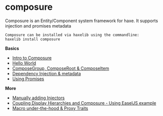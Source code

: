 composure
============
Composure is an Entity/Component system framework for haxe.
It supports injection and promises metadata

	Composure can be installed via haxelib using the commandline:
	haxelib install composure

**Basics**
* [Intro to Composure](http://github.com/TomByrne/composure/wiki)
* [Hello World](http://github.com/TomByrne/composure/wiki/Hello-World)
* [ComposeGroup, ComposeRoot & ComposeItem](http://github.com/TomByrne/composure/wiki/ComposeGroup,-ComposeRoot-&-ComposeItem)
* [Dependency Injection & metadata](http://github.com/TomByrne/composure/wiki/Dependency-Injection-&-metadata)
* [Using Promises](http://github.com/TomByrne/composure/wiki/Using-Promises)

**More**
* [Manually adding Injectors](http://github.com/TomByrne/composure/wiki/Manually-Adding-Injectors)
* [Coupling Display Hierarchies and Composure - Using EaselJS example](http://github.com/TomByrne/composure/wiki/Coupling-Display-Hierarchies-and-Composure---Using-EaselJS-example)
* [Macro under-the-hood & Proxy Traits](http://github.com/TomByrne/composure/wiki/Macro-under-the-hood-&-Proxy-Traits)
